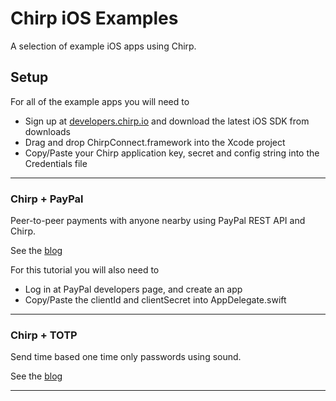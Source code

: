 # Chirp iOS Examples

A selection of example iOS apps using Chirp.

## Setup

For all of the example apps you will need to

- Sign up at [developers.chirp.io](https://developers.chirp.io) and download the latest iOS SDK from downloads
- Drag and drop ChirpConnect.framework into the Xcode project
- Copy/Paste your Chirp application key, secret and config string into the Credentials file

----

### Chirp + PayPal

Peer-to-peer payments with anyone nearby using PayPal REST API and Chirp.

See the [blog](https://blog.chirp.io/chirp-paypal-6e8e02c1d67f)

For this tutorial you will also need to

- Log in at PayPal developers page, and create an app
- Copy/Paste the clientId and clientSecret into AppDelegate.swift

----

### Chirp + TOTP

Send time based one time only passwords using sound.

See the [blog](https://blog.chirp.io/chirp-totp-generation-and-transmission-6044410526a7)

----
